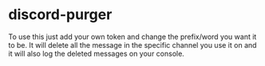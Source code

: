 # discord-purger
To use this just add your own token and change the prefix/word you want it to be. It will delete all the message in the specific channel you use it on and it will also log the deleted messages on your console.
